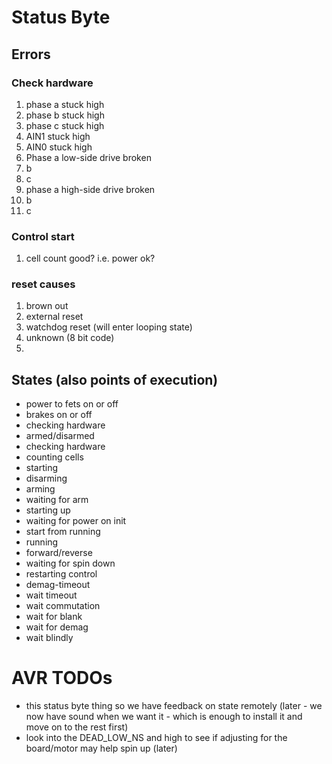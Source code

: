# Status Byte

## Errors

### Check hardware

1. phase a stuck high
2. phase b stuck high
3. phase c stuck high
4. AIN1 stuck high
5. AIN0 stuck high
6. Phase a low-side drive broken
7. b
8. c
9. phase a high-side drive broken
10. b
11. c

### Control start

1. cell count good? i.e. power ok?

### reset causes

1. brown out
2. external reset
3. watchdog reset (will enter looping state)
4. unknown (8 bit code)
5. 

## States (also points of execution)

- power to fets on or off
- brakes on or off
- checking hardware
- armed/disarmed
- checking hardware
- counting cells
- starting
- disarming
- arming
- waiting for arm
- starting up
- waiting for power on init
- start from running
- running
- forward/reverse
- waiting for spin down
- restarting control
- demag-timeout
- wait timeout
- wait commutation
- wait for blank
- wait for demag
- wait blindly

# AVR TODOs

- this status byte thing so we have feedback on state remotely (later - we now have sound when we want it - which is enough to install it and move on to the rest first)
- look into the DEAD_LOW_NS and high to see if adjusting for the board/motor may help spin up (later)


